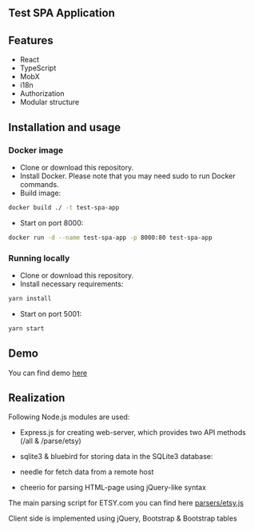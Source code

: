 Test SPA Application
---------------------------

## Features
- React
- TypeScript
- MobX
- i18n
- Authorization
- Modular structure

## Installation and usage 

### Docker image
- Clone or download this repository.
- Install Docker. Please note that you may need sudo to run Docker commands.
- Build image:
```bash
docker build ./ -t test-spa-app
```
- Start on port 8000: 
```bash
docker run -d --name test-spa-app -p 8000:80 test-spa-app
```

### Running locally
- Clone or download this repository.
- Install necessary requirements: 
```bash
yarn install
```
- Start on port 5001:
```bash
yarn start
```

Demo
---------------------------
You can find demo [here](http://test-spa-app.sidorov.net)

Realization
---------------------------
Following Node.js modules are used: 

- Express.js for creating web-server, which provides two API methods (/all & /parse/etsy)

- sqlite3 & bluebird for storing data in the SQLite3 database:

- needle for fetch data from a remote host

- cheerio for parsing HTML-page using jQuery-like syntax
  
The main parsing script for ETSY.com you can find here 
[parsers/etsy.js](https://github.com/rcrvano/texel_task2/blob/master/parsers/etsy.js)


Client side is implemented using jQuery, Bootstrap & Bootstrap tables

